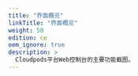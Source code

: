 ```yaml
---
title: "界面概览"
linkTitle: "界面概览"
weight: 50
edition: ce
oem_ignore: true
description: >
  Cloudpods平台Web控制台的主要功能截图。
---
```

